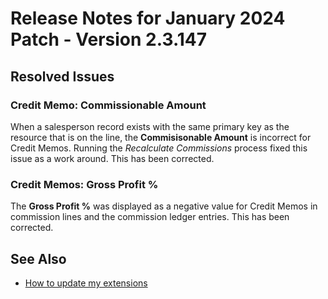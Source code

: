 # Release Notes for January 2024 Patch - Version 2.3.147

## Resolved Issues

### Credit Memo: Commissionable Amount

When a salesperson record exists with the same primary key as the resource that is on the line, the **Commisisonable Amount** is incorrect for Credit Memos. Running the *Recalculate Commissions* process fixed this issue as a work around. This has been corrected.

### Credit Memos: Gross Profit %

The **Gross Profit %** was displayed as a negative value for Credit Memos in commission lines and the commission ledger entries. This has been corrected.

## See Also

- [How to update my extensions](../faq-index.md#i-want-to-update-my-version-of-nav-x-commission-management)
